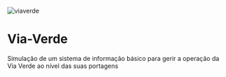 ![viaverde](https://user-images.githubusercontent.com/44362304/94420414-08ca9a00-017c-11eb-826b-87846b197d7f.png)

# Via-Verde
Simulação de um sistema de informação básico para gerir a operação da Via Verde ao nível das suas portagens
